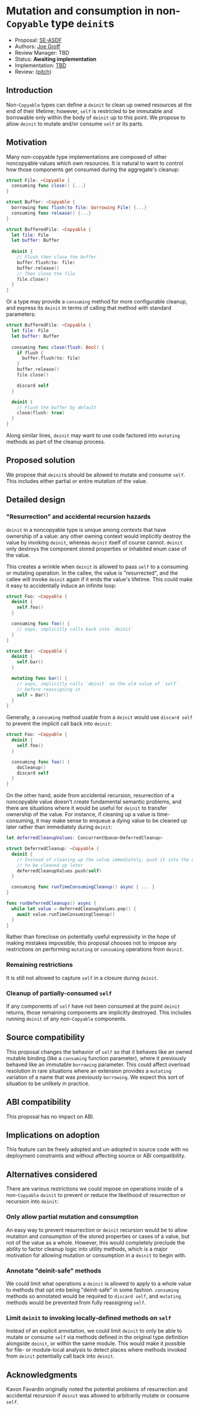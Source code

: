 # Mutation and consumption in non-`Copyable` type `deinit`s

* Proposal: [SE-ASDF](asdf-mutate-or-consume-in-deinit.md)
* Authors: [Joe Groff](https://github.com/jckarter)
* Review Manager: TBD
* Status: **Awaiting implementation**
* Implementation: [TBD](https://github.com/swiftlang/swift/pull/TBD)
* Review: ([pitch](TBD))

## Introduction

Non-`Copyable` types can define a `deinit` to clean up owned resources
at the end of their lifetime; however, `self` is restricted to be
immutable and borrowable only within the body of `deinit` up to this point.
We propose to allow `deinit` to mutate and/or consume `self` or its
parts.

## Motivation

Many non-copyable type implementations are composed of other noncopyable
values which own resources. It is natural to want to control how those
components get consumed during the aggregate's cleanup:

```swift
struct File: ~Copyable {
  consuming func close() {...}
}

struct Buffer: ~Copyable {
  borrowing func flush(to file: borrowing File) {...}
  consuming func release() {...}
}

struct BufferedFile: ~Copyable {
  let file: File
  let buffer: Buffer
  
  deinit {
    // Flush then close the buffer
    buffer.flush(to: file)
    buffer.release()
    // Then close the file
    file.close()
  }
}
```

Or a type may provide a `consuming` method for more configurable cleanup, and
express its `deinit` in terms of calling that method with standard parameters:

```swift
struct BufferedFile: ~Copyable {
  let file: File
  let buffer: Buffer
  
  consuming func close(flush: Bool) {
    if flush {
      buffer.flush(to: file)
    }
    buffer.release()
    file.close()

    discard self
  }

  deinit {
    // Flush the buffer by default
    close(flush: true)
  }
}
```

Along similar lines, `deinit` may want to use code factored into `mutating`
methods as part of the cleanup process.

## Proposed solution

We propose that `deinit`s should be allowed to mutate and consume `self`.
This includes either partial or entire mutation of the value.

## Detailed design

### "Resurrection" and accidental recursion hazards

`deinit` in a noncopyable type is unique among contexts that have
ownership of a value: any other owning context would implicitly destroy the value
by invoking `deinit`, whereas `deinit` itself of course cannot. `deinit` only
destroys the component stored properties or inhabited enum case of the value.

This creates a wrinkle when `deinit` is allowed to pass `self` to a
consuming or mutating operation. In the callee, the value is "resurrected", and
the callee will invoke `deinit` again if it ends the value's lifetime. This could
make it easy to accidentally induce an infinite loop:

```swift
struct Foo: ~Copyable {
  deinit {
    self.foo()
  }

  consuming func foo() {
    // oops, implicitly calls back into `deinit`
  }
}

struct Bar: ~Copyable {
  deinit {
    self.bar()
  }

  mutating func bar() {
    // oops, implicitly calls `deinit` on the old value of `self`
    // before reassigning it
    self = Bar()
  }
}
```

Generally, a `consuming` method usable from a `deinit` would use
`discard self` to prevent the implicit call back into `deinit`:

```swift
struct Foo: ~Copyable {
  deinit {
    self.foo()
  }

  consuming func foo() {
    doCleanup()
    discard self
  }
}
```

On the other hand, aside from accidental recursion, resurrection of a noncopyable
value doesn't create fundamental semantic problems, and there are situations where
it would be useful for `deinit` to transfer ownership of the value.
For instance, if cleaning up a value is time-consuming, it may make sense to
enqueue a dying value to be cleaned up later rather than immediately during
`deinit`:

```swift
let deferredCleanupValues: ConcurrentQueue<DeferredCleanup>

struct DeferredCleanup: ~Copyable {
  deinit {
    // Instead of cleaning up the value immediately, push it into the queue
    // to be cleaned up later
    deferredCleanupValues.push(self)
  }

  consuming func runTimeConsumingCleanup() async { ... }
}

func runDeferredCleanups() async {
  while let value = deferredCleanupValues.pop() {
    await value.runTimeConsumingCleanup()
  }
}
```

Rather than foreclose on potentially useful expressivity in the hope of
making mistakes impossible, this proposal chooses not to impose any restrictions
on performing `mutating` or `consuming` operations from `deinit`. 

### Remaining restrictions

It is still not allowed to capture `self` in a closure during `deinit`.

### Cleanup of partially-consumed `self`

If any components of `self` have not been consumed at the point `deinit` returns,
those remaining components are implicitly destroyed. This includes running `deinit`
of any non-`Copyable` components.

## Source compatibility

This proposal changes the behavior of `self` so that it behaves like an owned
mutable binding (like a `consuming` function parameter), where it previously behaved
like an immutable `borrowing` parameter. This could affect overload resolution in
rare situations where an extension provides a `mutating` variation of a name that
was previously `borrowing`. We expect this sort of situation to be unlikely in
practice.

## ABI compatibility

This proposal has no impact on ABI.

## Implications on adoption

This feature can be freely adopted and un-adopted in source
code with no deployment constraints and without affecting source or ABI
compatibility.

## Alternatives considered

There are various restrictions we could impose on operations inside of
a non-`Copyable` `deinit` to prevent or reduce the likelihood of resurrection
or recursion into `deinit`:

### Only allow partial mutation and consumption

An easy way to prevent resurrection or `deinit` recursion would be to allow
mutation and consumption of the stored properties or cases of a value, but
not of the value as a whole. However, this would completely preclude the
ability to factor cleanup logic into utility methods, which is a major
motivation for allowing mutation or consumption in a `deinit` to begin with.

### Annotate "deinit-safe" methods

We could limit what operations a `deinit` is allowed to apply to a whole value
to methods that opt into being "deinit-safe" in some fashion. `consuming` methods so annotated
would be required to `discard self`, and `mutating` methods would be prevented
from fully reassigning `self`.

### Limit `deinit` to invoking locally-defined methods on `self`

Instead of an explicit annotation, we could limit `deinit` to only be able to
mutate or consume `self` via methods defined in the original type definition
alongside `deinit`, or within the same module. This would make it possible for
file- or module-local analysis to detect places where methods invoked from
`deinit` potentially call back into `deinit`.

## Acknowledgments

Kavon Favardin originally noted the potential problems of resurrection and
accidental recursion if `deinit` was allowed to arbitrarily mutate or consume
`self`.
